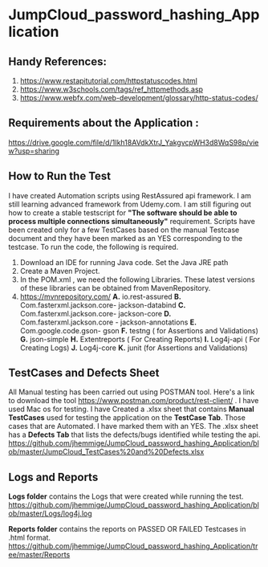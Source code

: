 # JumpCloud_password_hashing_Application

## Handy References:
1. https://www.restapitutorial.com/httpstatuscodes.html
2. https://www.w3schools.com/tags/ref_httpmethods.asp
3. https://www.webfx.com/web-development/glossary/http-status-codes/



## Requirements about the Application :						
https://drive.google.com/file/d/1Ikh18AVdkXtrJ_YakgvcpWH3d8WqS98p/view?usp=sharing


## How to Run the Test
I have created Automation scripts using RestAssured api framework. I am still learning advanced framework from Udemy.com.
I am still figuring out how to create a stable testscript for **"The software should be able to process multiple connections simultaneously"** requirement.
Scripts have been created only for a few TestCases based on the manual Testcase document and they have been marked as an YES corresponding to the testcase.
To run the code, the following is required.
1. Download an IDE for running Java code. Set the Java JRE path
2. Create a Maven Project.
3. In the POM.xml , we need the following Libraries. These latest versions of these libraries can be obtained from MavenRepository. 
4. https://mvnrepository.com/
   **A.**   io.rest-assured
   **B.**   Com.fasterxml.jackson.core- jackson-databind
   **C.**   Com.fasterxml.jackson.core- jackson-core
   **D.**   Com.fasterxml.jackson.core - jackson-annotations
   **E.**   Com.google.code.gson- gson
   **F.**   testng ( for Assertions and Validations)
   **G.**   json-simple
   **H.**   Extentreports ( For Creating Reports)
   **I.**   Log4j-api ( For Creating Logs)
   **J.**   Log4j-core 
   **K.**   junit (for Assertions and Validations)

## TestCases and Defects Sheet
All Manual testing has been carried out using POSTMAN tool. 
Here's a link to download the tool https://www.postman.com/product/rest-client/ .
I have used Mac os for testing.
I have Created a .xlsx sheet that contains **Manual TestCases** used for testing the application on the **TestCase Tab**.
Those cases that are Automated. I have marked them with an YES.
The .xlsx sheet has a **Defects Tab** that lists the defects/bugs identified while testing the api.
https://github.com/jhemmige/JumpCloud_password_hashing_Application/blob/master/JumpCloud_TestCases%20and%20Defects.xlsx

## Logs and Reports
**Logs folder** contains the Logs that were created while running the test.
https://github.com/jhemmige/JumpCloud_password_hashing_Application/blob/master/Logs/log4j.log

**Reports folder** contains the reports on PASSED OR FAILED Testcases in .html format.
https://github.com/jhemmige/JumpCloud_password_hashing_Application/tree/master/Reports

